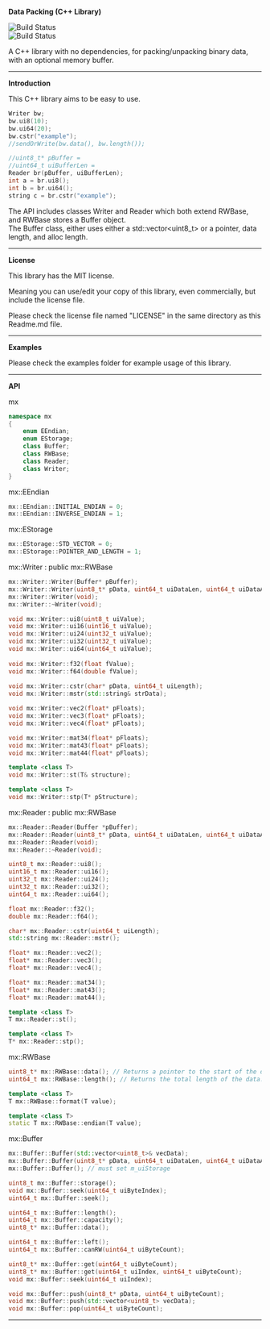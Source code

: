 **Data Packing (C++ Library)**

![Build Status](https://github.com/MexUK/mxDataPacking/actions/workflows/msbuild.yml/badge.svg)  
![Build Status](https://github.com/MexUK/mxDataPacking/actions/workflows/cmake-win-linux-mac.yml/badge.svg)

A C++ library with no dependencies, for packing/unpacking binary data, with an optional memory buffer.

-----

**Introduction**

This C++ library aims to be easy to use.  
  
```cpp
Writer bw;
bw.ui8(10);
bw.ui64(20);
bw.cstr("example");
//sendOrWrite(bw.data(), bw.length());

//uint8_t* pBuffer =
//uint64_t uiBufferLen =
Reader br(pBuffer, uiBufferLen);
int a = br.ui8();
int b = br.ui64();
string c = br.cstr("example");
```
  
The API includes classes Writer and Reader which both extend RWBase, and RWBase stores a Buffer object.  
The Buffer class, either uses either a std::vector<uint8_t> or a pointer, data length, and alloc length.

-----

**License**

This library has the MIT license.  
  
Meaning you can use/edit your copy of this library, even commercially, but include the license file.  
  
Please check the license file named "LICENSE" in the same directory as this Readme.md file.

-----

**Examples**

Please check the examples folder for example usage of this library.

-----

**API**

mx

```cpp
namespace mx
{
	enum EEndian;
	enum EStorage;
	class Buffer;
	class RWBase;
	class Reader;
	class Writer;
}
```

mx::EEndian

```cpp
mx::EEndian::INITIAL_ENDIAN = 0;
mx::EEndian::INVERSE_ENDIAN = 1;
```

mx::EStorage

```cpp
mx::EStorage::STD_VECTOR = 0;
mx::EStorage::POINTER_AND_LENGTH = 1;
```

mx::Writer : public mx::RWBase

```cpp
mx::Writer::Writer(Buffer* pBuffer);
mx::Writer::Writer(uint8_t* pData, uint64_t uiDataLen, uint64_t uiDataAllocLength = 0);
mx::Writer::Writer(void);
mx::Writer::~Writer(void);

void mx::Writer::ui8(uint8_t uiValue);
void mx::Writer::ui16(uint16_t uiValue);
void mx::Writer::ui24(uint32_t uiValue);
void mx::Writer::ui32(uint32_t uiValue);
void mx::Writer::ui64(uint64_t uiValue);
	
void mx::Writer::f32(float fValue);
void mx::Writer::f64(double fValue);
	
void mx::Writer::cstr(char* pData, uint64_t uiLength);
void mx::Writer::mstr(std::string& strData);

void mx::Writer::vec2(float* pFloats);
void mx::Writer::vec3(float* pFloats);
void mx::Writer::vec4(float* pFloats);

void mx::Writer::mat34(float* pFloats);
void mx::Writer::mat43(float* pFloats);
void mx::Writer::mat44(float* pFloats);

template <class T>
void mx::Writer::st(T& structure);

template <class T>
void mx::Writer::stp(T* pStructure);
```

mx::Reader : public mx::RWBase

```cpp
mx::Reader::Reader(Buffer *pBuffer);
mx::Reader::Reader(uint8_t* pData, uint64_t uiDataLen, uint64_t uiDataAllocLength = 0);
mx::Reader::Reader(void);
mx::Reader::~Reader(void);

uint8_t mx::Reader::ui8();
uint16_t mx::Reader::ui16();
uint32_t mx::Reader::ui24();
uint32_t mx::Reader::ui32();
uint64_t mx::Reader::ui64();

float mx::Reader::f32();
double mx::Reader::f64();

char* mx::Reader::cstr(uint64_t uiLength);
std::string mx::Reader::mstr();

float* mx::Reader::vec2();
float* mx::Reader::vec3();
float* mx::Reader::vec4();

float* mx::Reader::mat34();
float* mx::Reader::mat43();
float* mx::Reader::mat44();

template <class T>
T mx::Reader::st();

template <class T>
T* mx::Reader::stp();
```

mx::RWBase

```cpp
uint8_t* mx::RWBase::data(); // Returns a pointer to the start of the data.
uint64_t mx::RWBase::length(); // Returns the total length of the data.

template <class T>
T mx::RWBase::format(T value);

template <class T>
static T mx::RWBase::endian(T value);
```

mx::Buffer

```cpp
mx::Buffer::Buffer(std::vector<uint8_t>& vecData);
mx::Buffer::Buffer(uint8_t* pData, uint64_t uiDataLen, uint64_t uiDataAllocLength = 0); // readonly buffer
mx::Buffer::Buffer(); // must set m_uiStorage

uint8_t mx::Buffer::storage();
void mx::Buffer::seek(uint64_t uiByteIndex);
uint64_t mx::Buffer::seek();

uint64_t mx::Buffer::length();
uint64_t mx::Buffer::capacity();
uint8_t* mx::Buffer::data();

uint64_t mx::Buffer::left();
uint64_t mx::Buffer::canRW(uint64_t uiByteCount);

uint8_t* mx::Buffer::get(uint64_t uiByteCount);
uint8_t* mx::Buffer::get(uint64_t uiIndex, uint64_t uiByteCount);
void mx::Buffer::seek(uint64_t uiIndex);

void mx::Buffer::push(uint8_t* pData, uint64_t uiByteCount);
void mx::Buffer::push(std::vector<uint8_t> vecData);
void mx::Buffer::pop(uint64_t uiByteCount);
```

-----

